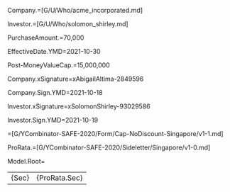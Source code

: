 Company.=[G/U/Who/acme_incorporated.md]

Investor.=[G/U/Who/solomon_shirley.md]

PurchaseAmount.$=$70,000

EffectiveDate.YMD=2021-10-30

Post-MoneyValueCap.$=$15,000,000

Company.xSignature=xAbigailAltima-2849596

Company.Sign.YMD=2021-10-18

Investor.xSignature=xSolomonShirley-93029586

Investor.Sign.YMD=2021-10-19

=[G/YCombinator-SAFE-2020/Form/Cap-NoDiscount-Singapore/v1-1.md]

ProRata.=[G/YCombinator-SAFE-2020/Sideletter/Singapore/v1-0.md]

Model.Root=<table><tr><td valign="top">{Sec}</td><td valign="top">{ProRata.Sec}</td></tr></table>

